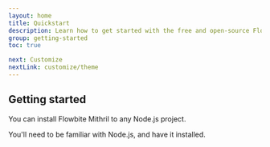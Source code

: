 ```yaml
---
layout: home
title: Quickstart
description: Learn how to get started with the free and open-source Flowbite Mithril UI component library based on the utility classes from Tailwind CSS
group: getting-started
toc: true

next: Customize
nextLink: customize/theme
---
```


## Getting started

You can install Flowbite Mithril to any Node.js project.

You'll need to be familiar with Node.js, and have it installed.

